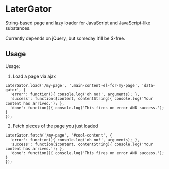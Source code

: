 # LaterGator

String-based page and lazy loader for JavaScript and JavaScript-like substances.

Currently depends on jQuery, but someday it'll be $-free.


## Usage
Usage:
1) Load a page via ajax

```
LaterGator.load('/my-page', '.main-content-el-for-my-page', 'data-gator', {
  'error': function(){ console.log('oh no!', arguments); },
  'success': function($content, contentString){ console.log('Your content has arrived.'); },
  'done': function(){ console.log('This fires on error AND success.'); }
});
```


2) Fetch pieces of the page you just loaded

```
LaterGator.fetch('/my-page', '#cool-content', {
  'error': function(){ console.log('oh no!', arguments); },
  'success': function($content, contentString){ console.log('Your content has arrived.'); },
  'done': function(){ console.log('This fires on error AND success.'); }
});
```